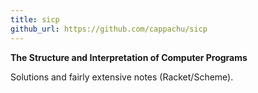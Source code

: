 ```yaml
---
title: sicp 
github_url: https://github.com/cappachu/sicp
---
```

**The Structure and Interpretation of Computer Programs**

Solutions and fairly extensive notes (Racket/Scheme).